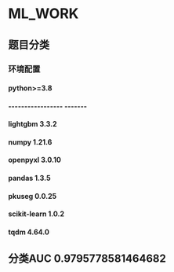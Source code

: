 # ML_WORK
## 题目分类
### 环境配置
#### python>=3.8
#### ----------------- -------
#### lightgbm          3.3.2
#### numpy             1.21.6
#### openpyxl          3.0.10
#### pandas            1.3.5
#### pkuseg            0.0.25
#### scikit-learn      1.0.2
#### tqdm              4.64.0
## 分类AUC 0.9795778581464682
